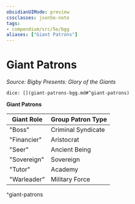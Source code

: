 ```yaml
---
obsidianUIMode: preview
cssclasses: json5e-note
tags:
- compendium/src/5e/bgg
aliases: ["Giant Patrons"]
---
```

# Giant Patrons
*Source: Bigby Presents: Glory of the Giants* 

`dice: [](giant-patrons-bgg.md#^giant-patrons)`

**Giant Patrons**

| Giant Role | Group Patron Type |
|------------|-------------------|
| "Boss" | Criminal Syndicate |
| "Financier" | Aristocrat |
| "Seer" | Ancient Being |
| "Sovereign" | Sovereign |
| "Tutor" | Academy |
| "Warleader" | Military Force |
^giant-patrons